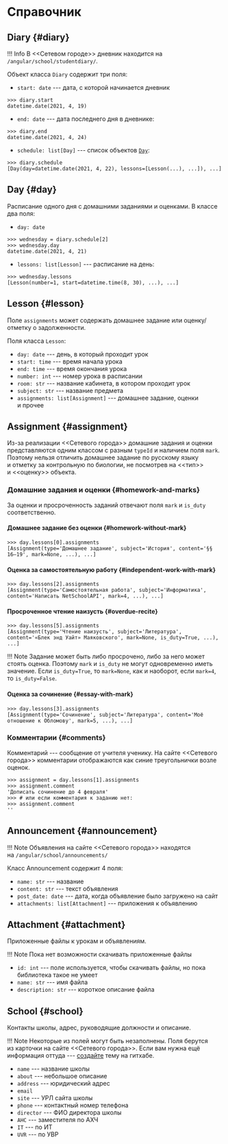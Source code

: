 # Справочник

## Diary {#diary}

!!! Info
    В <<Сетевом городе>> дневник находится на `/angular/school/studentdiary/`.

Объект класса `Diary` содержит три поля:

* `start: date` --- дата, с которой начинается дневник

```pycon
>>> diary.start
datetime.date(2021, 4, 19)
```

* `end: date` --- дата последнего дня в дневнике:

```pycon
>>> diary.end
datetime.date(2021, 4, 24)
```

* `schedule: list[Day]` --- список объектов [`Day`](#day):

```pycon
>>> diary.schedule
[Day(day=datetime.date(2021, 4, 22), lessons=[Lesson(...), ...]), ...]
```

## Day {#day}

Расписание одного дня с домашними заданиями и оценками. В классе два поля:

* `day: date`

```pycon
>>> wednesday = diary.schedule[2]
>>> wednesday.day
datetime.date(2021, 4, 21)
```

* `lessons: list[Lesson]` --- расписание на день:

```pycon
>>> wednesday.lessons
[Lesson(number=1, start=datetime.time(8, 30), ...), ...]
```

## Lesson {#lesson}

Поле `assignments` может содержать домашнее задание или оценку/отметку о задолженности.

Поля класса `Lesson`:

* `day: date` --- день, в который проходит урок
* `start: time` --- время начала урока
* `end: time` --- время окончания урока
* `number: int` --- номер урока в расписании
* `room: str` --- название кабинета, в котором проходит урок
* `subject: str` --- название предмета
* `assignments: list[Assignment]` --- домашнее задание, оценки и прочее

## Assignment {#assignment}

Из-за реализации <<Сетевого города>> домашние задания и оценки представляются одним классом с разным `typeId` и наличием поля `mark`. Поэтому нельзя отличить домашнее задание по русскому языку и отметку за контрольную по биологии, не посмотрев на <<тип>> и <<оценку>> объекта.

### Домашние задания и оценки {#homework-and-marks}

За оценки и просроченность заданий отвечают поля `mark` и `is_duty` соответственно.

#### Домашнее задание без оценки {#homework-without-mark}

```pycon
>>> day.lessons[0].assignments
[Assignment(type='Домашнее задание', subject='История', content='§§ 16–19', mark=None, ...), ...]
```

#### Оценка за самостоятельную работу {#independent-work-with-mark}

```pycon
>>> day.lessons[2].assignments
[Assignment(type='Самостоятельная работа', subject='Информатика', content='Написать NetSchoolAPI', mark=4, ...), ...]
```

#### Просроченное чтение наизусть {#overdue-recite}

```pycon
>>> day.lessons[5].assignments
[Assignment(type='Чтение наизусть', subject='Литература', content='«Блек энд Уайт» Маяковского', mark=None, is_duty=True, ...), ...]
```

!!! Note
    Задание может быть либо просрочено, либо за него может стоять оценка. Поэтому `mark` и `is_duty` не могут одновременно иметь значение. Если `is_duty=True`, то `mark=None`, как и наоборот, если `mark=4`, то `is_duty=False`.

#### Оценка за сочинение {#essay-with-mark}

```pycon
>>> day.lessons[3].assignments
[Assignment(type='Сочинение', subject='Литература', content='Моё отношение к Обломову', mark=5, ...), ...]
```

### Комментарии {#comments}

Комментарий --- сообщение от учителя ученику. На сайте <<Сетевого города>> комментарии отображаются как синие треугольнички возле оценок.

```pycon
>>> assignment = day.lessons[1].assignments
>>> assignment.comment
'Дописать сочинение до 4 февраля'
>>> # или если комментария к заданию нет:
>>> assignment.comment
''
```

## Announcement {#announcement}

!!! Note
    Объявления на сайте <<Сетевого города>> находятся на `/angular/school/announcements/`

Класс Announcement содержит 4 поля:

* `name: str` --- название
* `content: str` --- текст объявления
* `post_date: date` --- дата, когда объявление было загружено на сайт
* `attachments: list[Attachment]` --- приложения к объявлению


## Attachment {#attachment}

Приложенные файлы к урокам и объявлениям.

!!! Note
    Пока нет возможности скачивать приложенные файлы

* `id: int` --- поле используется, чтобы скачивать файлы, но пока библиотека такое не умеет
* `name: str` --- имя файла
* `description: str` --- короткое описание файла

## School {#school}

Контакты школы, адрес, руководящие должности и описание.

!!! Note
    Некоторые из полей могут быть незаполнены. Поля берутся из карточки на сайте <<Сетевого города>>. Если вам нужна ещё информация оттуда --- [создайте](https://github.com/nm17/netschoolapi/issues) тему на гитхабе.

* `name` --- название школы
* `about` --- небольшое описание
* `address` --- юридический адрес
* `email`
* `site` --- УРЛ сайта школы
* `phone` --- контактный номер телефона
* `director` --- ФИО директора школы
* `AHC` --- заместителя по АХЧ
* `IT` --- по ИТ
* `UVR` --- по УВР
